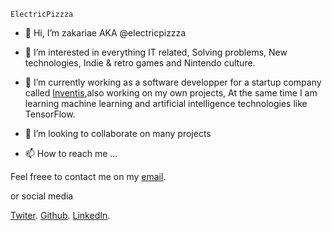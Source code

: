     ElectricPizzza

- 👋 Hi, I’m zakariae AKA @electricpizzza

- 👀 I’m interested in everything IT related, Solving problems, New technologies, Indie & retro games and Nintendo culture.

- 🌱 I’m currently working as a software developper for a startup company called [Inventis](https://inventis.ma/),also working on my own projects, At the same time I am learning machine learning and artificial intelligence technologies like TensorFlow.

- 💞️ I’m looking to collaborate on many projects

- 📫 How to reach me ...

Feel freee to contact me on my [email](mailto:zakariae.dinar@gmail.com). 

or social media

[Twiter](https://twitter.com/pizzafordinar).
[Github](https://github.com/electricpizzza/).
[LinkedIn](https://ma.linkedin.com/in/zakariae-dinar).
